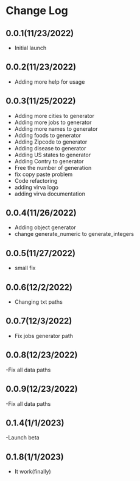 Change Log
=========

0.0.1(11/23/2022)
--------------------
- Initial launch 

0.0.2(11/23/2022)
--------------------
- Adding more help for usage

0.0.3(11/25/2022)
--------------------
- Adding more cities to generator
- Adding more jobs to generator
- Adding more names to generator
- Adding foods to generator
- Adding Zipcode to generator
- Adding disease to generator
- Adding US states to generator
- Adding Contry to generator
- Free the number of generation
- fix copy paste problem
-  Code refactoring
- adding virva logo
- adding virva documentation

0.0.4(11/26/2022)
--------------------
- Adding object generator
- change generate_numeric to generate_integers

0.0.5(11/27/2022)
------------------
- small fix

0.0.6(12/2/2022)
----------------
- Changing txt paths

0.0.7(12/3/2022)
----------------
- Fix jobs generator path 
 
0.0.8(12/23/2022)
-----------------
-Fix all data paths

0.0.9(12/23/2022)
-----------------
-Fix all data paths

0.1.4(1/1/2023)
---------------
-Launch beta 

0.1.8(1/1/2023)
---------------
- It work(finally)